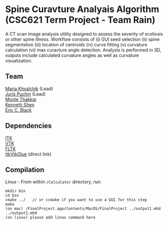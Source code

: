 # Spine Curavture Analyais Algorithm (CSC621 Term Project - Team Rain)
A CT scan image analysis utility designed to assess the severity of scoliosis or other spine illness. Workflow consists of (i) GUI seed selection (ii) spine segmentstion (iii) location of centroids (iv) curve fitting (v) curvature calculation (vi) max curavture angle detection. Analysis is performed in 3D, outputs include calculated curvature angles as well as curvature visualization.

## Team
[Maria Khvalchik](https://github.com/mkhvalchik "Maria Khvalchik's Github account") (Lead)  
[Juris Puchin](https://github.com/JurisPuchin "Juris Puchin's Github account") (Lead)  
[Monte Thakkar](https://github.com/monte9 "Monte Thakkar's Github account")  
[Kenneth Shen](https://github.com/kennybeegoode "Kenneth Shen's Github account")  
[Eric C. Black](https://github.com/bitacoustic "Eric C. Black's Github account") 

## Dependencies
[ITK](http://itk.org/)  
[VTK](http://www.vtk.org/)  
[FLTK](http://www.fltk.org/)  
[ItkVtkGlue](https://github.com/InsightSoftwareConsortium/ITKWikiExamples/raw/master/ItkVtkGlue.tar.gz) (direct link)

## Compilation
*Linux* - From within ```/Calculator``` directory, run:
```
mkdir bin
cd bin
cmake ../   // or ccmake if you want to use a GUI for this step
make
(on mac) /FinalProject.app/Contents/MacOS/FinalProject ../output1.mhd ../output2.mhd
(on linux) please add linux command here
```
